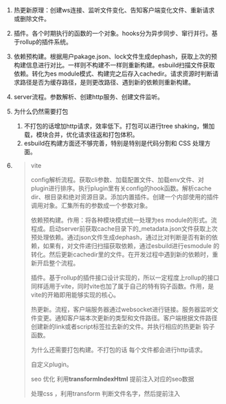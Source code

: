 1. 热更新原理：创建ws连接、监听文件变化、告知客户端变化文件、重新请求或删除文件。
2. 插件。各个时期执行的函数的一个对象。hooks分为异步同步、窜行并行。基于rollup的插件系统。
3. 依赖预构建。根据用户pakage.json、lock文件生成dephash，获取上次的预构建信息进行对比。一样则不构建不一样则重新构建。esbuild扫描文件获取依赖。转化为es module模式、构建完之后存入cachedir。请求资源时判断请求路径是否为缓存路径，是则更改路径、遇到新的依赖则重新构建。
4. server流程。参数解析、创建http服务、创建文件监听。
5. 为什么仍然需要打包
    1. 不打包的话增加http请求，效率低下。打包可以进行tree shaking，懒加载，模块合并，优化请求往返和打包体积。
    2. esbuild在构建方面还不够完善，特别是特别是代码分割和 CSS 处理方面。

6. > vite
   >
   > config解析流程。获取cli参数、加载配置文件、加载env文件、对plugin进行排序。执行plugin里有关config的hook函数。解析cache dir、根目录和绝对资源目录。添加内置插件。创建一个内部使用的插件调用对象。汇集所有的参数成一个参数对象。
   >
   > 依赖预构建。作用：将各种模块模式统一处理为es module的形式。流程成。启动server前获取cache目录下的_metadata.json文件获取上次预处理依赖。通过json文件生成dephash，通过比对判断是否有新的依赖，如果有，对文件递归扫描获取依赖，通过esbuild进行esmodule 的转化。然后更新cachedir里的文件。在开发过程中遇到新的依赖时，重新开启整个流程。
   >
   > 插件。基于rollup的插件接口设计实现的，所以一定程度上rollup的接口同样适用于vite，同时vite也加了属于自己的特有钩子函数。作用，是vite的开箱即用能够实现的核心。
   >
   > 热更新。流程，客户端服务器通过websocket进行链接。服务器监听文件变更。通知客户端本次更新的类型和文件路径。客户端根据文件路径创建新的link或者script标签拉去新的文件。并执行相应的热更新 钩子函数。
   >
   > 为什么还需要打包构建。不打包的话 每个文件都会进行http请求。
   >
   > 自定义plugin。
   >
   > seo 优化 利用**transformIndexHtml** 提前注入对应的seo数据
   >
   > 处理css ，利用transform 判断文件名字，然后提前注入
   >
   > 

